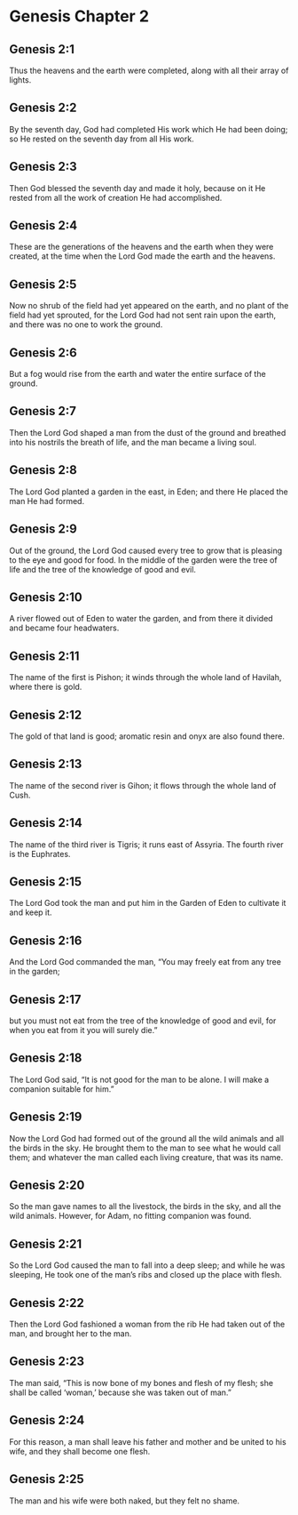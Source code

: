 # Genesis Chapter 2

## Genesis 2:1

Thus the heavens and the earth were completed, along with all their array of lights.

## Genesis 2:2

By the seventh day, God had completed His work which He had been doing; so He rested on the seventh day from all His work.

## Genesis 2:3

Then God blessed the seventh day and made it holy, because on it He rested from all the work of creation He had accomplished.

## Genesis 2:4

These are the generations of the heavens and the earth when they were created, at the time when the Lord God made the earth and the heavens.

## Genesis 2:5

Now no shrub of the field had yet appeared on the earth, and no plant of the field had yet sprouted, for the Lord God had not sent rain upon the earth, and there was no one to work the ground.

## Genesis 2:6

But a fog would rise from the earth and water the entire surface of the ground.

## Genesis 2:7

Then the Lord God shaped a man from the dust of the ground and breathed into his nostrils the breath of life, and the man became a living soul.

## Genesis 2:8

The Lord God planted a garden in the east, in Eden; and there He placed the man He had formed.

## Genesis 2:9

Out of the ground, the Lord God caused every tree to grow that is pleasing to the eye and good for food. In the middle of the garden were the tree of life and the tree of the knowledge of good and evil.

## Genesis 2:10

A river flowed out of Eden to water the garden, and from there it divided and became four headwaters.

## Genesis 2:11

The name of the first is Pishon; it winds through the whole land of Havilah, where there is gold.

## Genesis 2:12

The gold of that land is good; aromatic resin and onyx are also found there.

## Genesis 2:13

The name of the second river is Gihon; it flows through the whole land of Cush.

## Genesis 2:14

The name of the third river is Tigris; it runs east of Assyria. The fourth river is the Euphrates.

## Genesis 2:15

The Lord God took the man and put him in the Garden of Eden to cultivate it and keep it.

## Genesis 2:16

And the Lord God commanded the man, “You may freely eat from any tree in the garden;

## Genesis 2:17

but you must not eat from the tree of the knowledge of good and evil, for when you eat from it you will surely die.”

## Genesis 2:18

The Lord God said, “It is not good for the man to be alone. I will make a companion suitable for him.”

## Genesis 2:19

Now the Lord God had formed out of the ground all the wild animals and all the birds in the sky. He brought them to the man to see what he would call them; and whatever the man called each living creature, that was its name.

## Genesis 2:20

So the man gave names to all the livestock, the birds in the sky, and all the wild animals. However, for Adam, no fitting companion was found.

## Genesis 2:21

So the Lord God caused the man to fall into a deep sleep; and while he was sleeping, He took one of the man’s ribs and closed up the place with flesh.

## Genesis 2:22

Then the Lord God fashioned a woman from the rib He had taken out of the man, and brought her to the man.

## Genesis 2:23

The man said, “This is now bone of my bones and flesh of my flesh; she shall be called ‘woman,’ because she was taken out of man.”

## Genesis 2:24

For this reason, a man shall leave his father and mother and be united to his wife, and they shall become one flesh.

## Genesis 2:25

The man and his wife were both naked, but they felt no shame.
